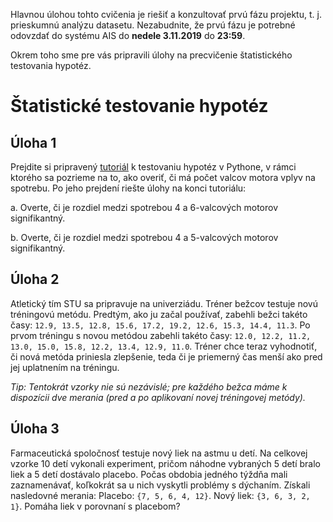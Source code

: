 Hlavnou úlohou tohto cvičenia je riešiť a konzultovať prvú fázu projektu, t. j. prieskumnú analýzu datasetu. Nezabudnite, že prvú fázu je potrebné odovzdať do systému AIS do **nedele 3.11.2019** do **23:59**.

Okrem toho sme pre vás pripravili úlohy na precvičenie štatistického testovania hypotéz.

# Štatistické testovanie hypotéz

## Úloha 1

Prejdite si pripravený [tutoriál](05-1_tutorial-auta.ipynb) k testovaniu hypotéz v Pythone, v rámci ktorého sa pozrieme na to, ako overiť, či má počet valcov motora vplyv na spotrebu. Po jeho prejdení riešte úlohy na konci tutoriálu:

a. Overte, či je rozdiel medzi spotrebou 4 a 6-valcových motorov signifikantný.

b. Overte, či je rozdiel medzi spotrebou 4 a 5-valcových motorov signifikantný.

## Úloha 2

Atletický tím STU sa pripravuje na univerziádu. Tréner bežcov testuje novú tréningovú metódu. Predtým, ako ju začal používať, zabehli bežci takéto časy: `12.9, 13.5, 12.8, 15.6, 17.2, 19.2, 12.6, 15.3, 14.4, 11.3`. Po prvom tréningu s novou metódou zabehli takéto časy: `12.0, 12.2, 11.2, 13.0, 15.0, 15.8, 12.2, 13.4, 12.9, 11.0`. Tréner chce teraz vyhodnotiť, či nová metóda priniesla zlepšenie, teda či je priemerný čas menší ako pred jej uplatnením na tréningu.

*Tip: Tentokrát vzorky nie sú nezávislé; pre každého bežca máme k dispozícii dve merania (pred a po aplikovaní novej tréningovej metódy).*

## Úloha 3

Farmaceutická spoločnosť testuje nový liek na astmu u detí. Na celkovej vzorke 10 detí vykonali experiment, pričom náhodne vybraných 5 detí bralo liek a 5 detí dostávalo placebo. Počas obdobia jedného týždňa mali zaznamenávať, koľkokrát sa u nich vyskytli problémy s dýchaním. Získali nasledovné merania: Placebo: `{7, 5, 6, 4, 12}`. Nový liek: `{3, 6, 3, 2, 1}`. Pomáha liek v porovnaní s placebom?